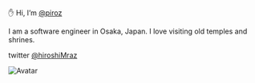 ✋ Hi, I’m [@piroz](https://github.com/piroz)

I am a software engineer in Osaka, Japan. I love visiting old temples and shrines.

twitter [@hiroshiMraz](https://twitter.com/hiroshiMraz)

![Avatar](avatar.jpg)
